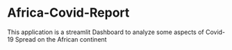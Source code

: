 # Africa-Covid-Report
This application is a streamlit Dashboard to analyze some aspects of Covid-19 Spread on the African continent
